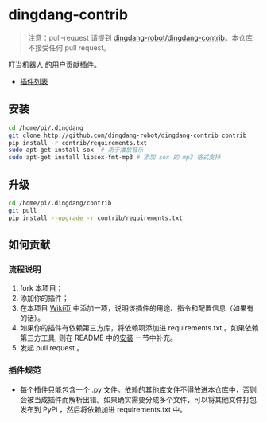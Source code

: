 # dingdang-contrib

> 注意：pull-request 请提到 [dingdang-robot/dingdang-contrib](https://github.com/dingdang-robot/dingdang-contrib)。本仓库不接受任何 pull request。


[叮当机器人](http://github.com/wzpan/dingdang) 的用户贡献插件。

* [插件列表](https://github.com/dingdang-robot/dingdang-contrib/wiki)

## 安装

``` sh
cd /home/pi/.dingdang
git clone http://github.com/dingdang-robot/dingdang-contrib contrib
pip install -r contrib/requirements.txt
sudo apt-get install sox  # 用于播放音乐
sudo apt-get install libsox-fmt-mp3 # 添加 sox 的 mp3 格式支持
```

## 升级

``` sh
cd /home/pi/.dingdang/contrib
git pull
pip install --upgrade -r contrib/requirements.txt
```

## 如何贡献

### 流程说明

1. fork 本项目；
2. 添加你的插件；
3. 在本项目 [Wiki页](https://github.com/dingdang-robot/dingdang-contrib/wiki/neteasemusic) 中添加一项，说明该插件的用途、指令和配置信息（如果有的话）。
4. 如果你的插件有依赖第三方库，将依赖项添加进 requirements.txt 。如果依赖第三方工具, 则在 README 中的[安装](#安装) 一节中补充。
5. 发起 pull request 。

### 插件规范

* 每个插件只能包含一个 .py 文件。依赖的其他库文件不得放进本仓库中，否则会被当成插件而解析出错。如果确实需要分成多个文件，可以将其他文件打包发布到 PyPi ，然后将依赖加进 requirements.txt 中。
